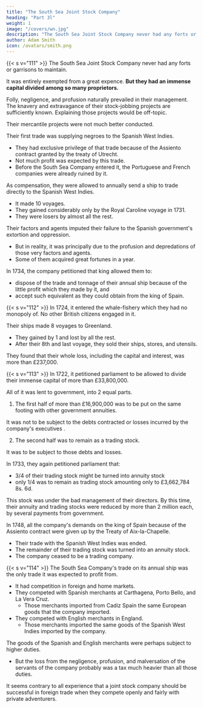 ```yaml
---
title: "The South Sea Joint Stock Company"
heading: "Part 3l"
weight: 1
image: "/covers/wn.jpg"
description: "The South Sea Joint Stock Company never had any forts or garrisons to maintain. But they had an immense capital divided among so many proprietors"
author: Adam Smith
icon: /avatars/smith.png
---
```



{{< s v="111" >}} The South Sea Joint Stock Company never had any forts or garrisons to maintain.

It was entirely exempted from a great expence. **But they had an immense capital divided among so many proprietors.**

Folly, negligence, and profusion naturally prevailed in their management. The knavery and extravagance of their stock-jobbing projects are sufficiently known. Explaining those projects would be off-topic.

Their mercantile projects were not much better conducted. 

Their first trade was supplying negroes to the Spanish West Indies.
- They had exclusive privilege of that trade because of the Assiento contract granted by the treaty of Utrecht. 
- Not much profit was expected by this trade.
- Before the South Sea Company entered it, the Portuguese and French companies were already ruined by it.

As compensation, they were allowed to annually send a ship to trade directly to the Spanish West Indies.
- It made 10 voyages. 
- They gained considerably only by the Royal Caroline voyage in 1731.
- They were losers by almost all the rest.

Their factors and agents imputed their failure to the Spanish government's extortion and oppression.
- But in reality, it was principally due to the profusion and depredations of those very factors and agents.
- Some of them acquired great fortunes in a year.

In 1734, the company petitioned that king allowed them to: 
- dispose of the trade and tonnage of their annual ship because of the little profit which they made by it, and
- accept such equivalent as they could obtain from the king of Spain.


{{< s v="112" >}} In 1724, it entered the whale-fishery which they had no monopoly of. No other British citizens engaged in it.

Their ships made 8 voyages to Greenland. 
- They gained by 1 and lost by all the rest.
- After their 8th and last voyage, they sold their ships, stores, and utensils.

They found that their whole loss, including the capital and interest, was more than £237,000.


{{< s v="113" >}} In 1722, it petitioned parliament to be allowed to divide their immense capital of more than £33,800,000.

All of it was lent to government, into 2 equal parts.

1. The first half of more than £16,900,000 was to be put on the same footing with other government annuities.

It was not to be subject to the debts contracted or losses incurred by the company's executives <!-- directors -->.

2. The second half was to remain as a trading stock.

It was to be subject to those debts and losses.

<!-- The petition was too reasonable not to be granted. -->

In 1733, they again petitioned parliament that:
- 3/4 of their trading stock might be turned into annuity stock
- only 1/4 was to remain as trading stock amounting only to £3,662,784 8s. 6d.

This stock was under the bad management of their directors. By this time, their annuity and trading stocks were reduced by more than 2 million each, by several payments from government.


In 1748, all the company's demands on the king of Spain because of the Assiento contract were given up by the Treaty of Aix-la-Chapelle.
- Their trade with the Spanish West Indies was ended.
- The remainder of their trading stock was turned into an annuity stock.
- The company ceased to be a trading company.


{{< s v="114" >}} The South Sea Company's trade on its annual ship was the only trade it was expected to profit from.
- It had competition in foreign and home markets.
- They competed with Spanish merchants at Carthagena, Porto Bello, and La Vera Cruz.
  - Those merchants imported from Cadiz Spain the same European goods that the company imported.
- They competed with English merchants in England.
  - Those merchants imported the same goods of the Spanish West Indies imported by the company.

The goods of the Spanish and English merchants were perhaps subject to higher duties.
- But the loss from the negligence, profusion, and malversation of the servants of the company probably was a tax much heavier than all those duties.

It seems contrary to all experience that a joint stock company should be successful in foreign trade when they compete openly and fairly with private adventurers.
